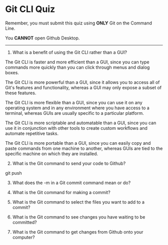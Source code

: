 # Git CLI Quiz

Remember, you must submit this quiz using **ONLY** Git on the Command Line.

You **CANNOT** open Github Desktop.

---

1. What is a benefit of using the Git CLI rather than a GUI?

The Git CLI is faster and more efficient than a GUI, since you can type commands more quickly than you can click through menus and dialog boxes.

The Git CLI is more powerful than a GUI, since it allows you to access all of Git's features and functionality, whereas a GUI may only expose a subset of these features.

The Git CLI is more flexible than a GUI, since you can use it on any operating system and in any environment where you have access to a terminal, whereas GUIs are usually specific to a particular platform.

The Git CLI is more scriptable and automatable than a GUI, since you can use it in conjunction with other tools to create custom workflows and automate repetitive tasks.

The Git CLI is more portable than a GUI, since you can easily copy and paste commands from one machine to another, whereas GUIs are tied to the specific machine on which they are installed.

2. What is the Git command to send your code to Github?

git push

3. What does the -m in a Git commit command mean or do?

<!-- Write your answer here -->

4. What is the Git command for making a commit?

<!-- Write your answer here -->

5. What is the Git command to select the files you want to add to a commit?

<!-- Write your answer here -->

6. What is the Git command to see changes you have waiting to be committed?

<!-- Write your answer here -->

7. What is the Git command to get changes from Github onto your computer?

<!-- Write your answer here -->
